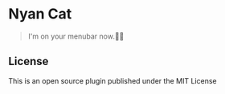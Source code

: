 # Nyan Cat

> I'm on your menubar now.🌈🐱

## License

This is an open source plugin published under the MIT License